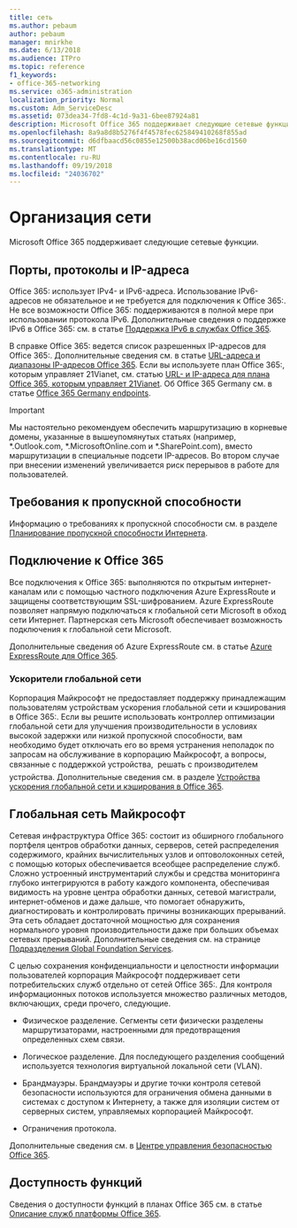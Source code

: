 ```yaml
---
title: сеть
ms.author: pebaum
author: pebaum
manager: mnirkhe
ms.date: 6/13/2018
ms.audience: ITPro
ms.topic: reference
f1_keywords:
- office-365-networking
ms.service: o365-administration
localization_priority: Normal
ms.custom: Adm_ServiceDesc
ms.assetid: 073dea34-7fd8-4c1d-9a31-6bee87924a81
description: Microsoft Office 365 поддерживает следующие сетевые функции.
ms.openlocfilehash: 8a9a8d8b5276f4f4578fec625849410268f855ad
ms.sourcegitcommit: d6dfbaacd56c0855e12500b38acd06be16cd1560
ms.translationtype: MT
ms.contentlocale: ru-RU
ms.lasthandoff: 09/19/2018
ms.locfileid: "24036702"
---
```

# <a name="networking"></a>Организация сети

Microsoft Office 365 поддерживает следующие сетевые функции.
  
## <a name="ports-protocols-and-ip-addresses"></a>Порты, протоколы и IP-адреса

Office 365: использует IPv4- и IPv6-адреса. Использование IPv6-адресов не обязательное и не требуется для подключения к Office 365:. Не все возможности Office 365: поддерживаются в полной мере при использовании протокола IPv6. Дополнительные сведения о поддержке IPv6 в Office 365: см. в статье [Поддержка IPv6 в службах Office 365](https://go.microsoft.com/fwlink/?LinkID=785121&amp;clcid=0x409).
  
В справке Office 365: ведется список разрешенных IP-адресов для Office 365:. Дополнительные сведения см. в статье [URL-адреса и диапазоны IP-адресов Office 365](https://go.microsoft.com/fwlink/p/?LinkID=243567). Если вы используете план Office 365:, которым управляет 21Vianet, см. статью [URL- и IP-адреса для плана Office 365, которым управляет 21Vianet](https://go.microsoft.com/fwlink/?LinkID=733351&amp;clcid=0x409). Об Office 365 Germany см. в статье [Office 365 Germany endpoints](https://support.office.com/en-us/article/Office-365-Germany-endpoints-8a113a50-0071-4155-bb8e-eba5a8dbd4c8).
  
> [!IMPORTANT]
> Мы настоятельно рекомендуем обеспечить маршрутизацию в корневые домены, указанные в вышеупомянутых статьях (например, \*.Outlook.com, \*.MicrosoftOnline.com и \*.SharePoint.com), вместо маршрутизации в специальные подсети IP-адресов. Во втором случае при внесении изменений увеличивается риск перерывов в работе для пользователей. 
  
## <a name="bandwidth-requirements"></a>Требования к пропускной способности

Информацию о требованиях к пропускной способности см. в разделе [Планирование пропускной способности Интернета](https://go.microsoft.com/fwlink/p/?LinkID=282467).
  
## <a name="connecting-to-office-365"></a>Подключение к Office 365

Все подключения к Office 365: выполняются по открытым интернет-каналам или с помощью частного подключения Azure ExpressRoute и защищены соответствующим SSL-шифрованием. Azure ExpressRoute позволяет напрямую подключаться к глобальной сети Microsoft в обход сети Интернет. Партнерская сеть Microsoft обеспечивает возможность подключения к глобальной сети Microsoft.
  
Дополнительные сведения об Azure ExpressRoute см. в статье [Azure ExpressRoute для Office 365](https://aka.ms/expressrouteoffice365).
  
### <a name="wan-accelerators"></a>Ускорители глобальной сети

Корпорация Майкрософт не предоставляет поддержку принадлежащим пользователям устройствам ускорения глобальной сети и кэширования в Office 365:. Если вы решите использовать контроллер оптимизации глобальной сети для улучшения производительности в условиях высокой задержки или низкой пропускной способности, вам необходимо будет отключать его во время устранения неполадок по запросам на обслуживание в корпорацию Майкрософт, а вопросы, связанные с поддержкой устройства,  решать с производителем устройства. Дополнительные сведения см. в разделе [Устройства ускорения глобальной сети и кэширования в Office 365](https://go.microsoft.com/fwlink/p/?LinkID=282468).
  
## <a name="the-global-microsoft-network"></a>Глобальная сеть Майкрософт

Сетевая инфраструктура Office 365: состоит из обширного глобального портфеля центров обработки данных, серверов, сетей распределения содержимого, крайних вычислительных узлов и оптоволоконных сетей, с помощью которых обеспечивается всеобщее распределение служб. Сложно устроенный инструментарий службы и средства мониторинга глубоко интегрируются в работу каждого компонента, обеспечивая видимость на уровне центра обработки данных, сетевой магистрали, интернет-обменов и даже дальше, что помогает обнаружить, диагностировать и контролировать причины возникающих прерываний. Эта сеть обладает достаточной мощностью для сохранения нормального уровня производительности даже при больших объемах сетевых прерываний. Дополнительные сведения см. на странице [Подразделения Global Foundation Services](https://go.microsoft.com/fwlink/p/?LinkID=282622). 
  
С целью сохранения конфиденциальности и целостности информации пользователей корпорация Майкрософт поддерживает сети потребительских служб отдельно от сетей Office 365:. Для контроля информационных потоков используется множество различных методов, включающих, среди прочего, следующие.
  
- Физическое разделение. Сегменты сети физически разделены маршрутизаторами, настроенными для предотвращения определенных схем связи.
    
- Логическое разделение. Для последующего разделения сообщений используется технология виртуальной локальной сети (VLAN).
    
- Брандмауэры. Брандмауэры и другие точки контроля сетевой безопасности используются для ограничения обмена данными в системах с доступом к Интернету, а также для изоляции систем от серверных систем, управляемых корпорацией Майкрософт. 
    
- Ограничения протокола.
    
Дополнительные сведения см. в [Центре управления безопасностью Office 365](https://go.microsoft.com/fwlink/p/?LinkID=282621). 
  
## <a name="feature-availability"></a>Доступность функций

Сведения о доступности функций в планах Office 365 см. в статье [Описание служб платформы Office 365](https://technet.microsoft.com/en-us/library/office-365-platform-service-description.aspx).
  

